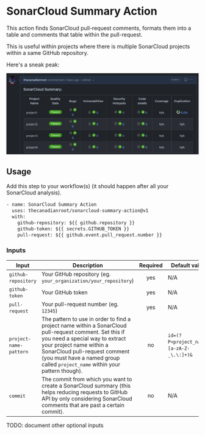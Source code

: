 # SonarCloud Summary Action

This action finds SonarCloud pull-request comments, formats them into a table and comments that table within the pull-request.

This is useful within projects where there is multiple SonarCloud projects within a same GitHub repository.

Here's a sneak peak:

![sample](docs/sample.png)


## Usage

Add this step to your workflow(s) (it should happen after all your SonarCloud analysis).

```
- name: SonarCloud Summary Action
  uses: thecanadianroot/sonarcloud-summary-action@v1
  with:
    github-repository: ${{ github.repository }}
    github-token: ${{ secrets.GITHUB_TOKEN }}
    pull-request: ${{ github.event.pull_request.number }} 
```

### Inputs

| Input                  | Description                                                                                                                                                                                                                                                                           | Required | Default value                           |
|------------------------|---------------------------------------------------------------------------------------------------------------------------------------------------------------------------------------------------------------------------------------------------------------------------------------|:--------:|-----------------------------------------|
| `github-repository`    | Your GitHub repository (eg. `your_organization/your_repository`)                                                                                                                                                                                                                      |   yes    | N/A                                     |
| `github-token`         | Your GitHub token                                                                                                                                                                                                                                                                     |   yes    | N/A                                     |
| `pull-request`         | Your pull-request number (eg. `12345`)                                                                                                                                                                                                                                                |   yes    | N/A                                     |
| `project-name-pattern` | The pattern to use in order to find a project name within a SonarCloud pull-request comment. Set this if you need a special way to extract your project name within a SonarCloud pull-request comment (you must have a named group called `project_name` within your pattern though). |    no    | `id=(?P<project_name>[a-zA-Z-_\.\:]+)&` |
|`commit`| The commit from which you want to create a SonarCloud summary (this helps reducing requests to GitHub API by only considering SonarCloud comments that are past a certain commit).                                                                                                    |    no    | N/A                                     |
TODO: document other optional inputs
